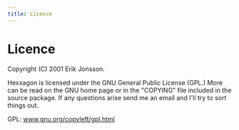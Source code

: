 ```yaml
---
title: Licence
---
```


Licence
===

Copyright (C) 2001 Erik Jonsson.

Hexxagon is licensed under the GNU General Public License (GPL.) More can be
read on the GNU home page or in the "COPYING" file included in the source
package. If any questions arise send me an email and I'll try to sort things
out.

GPL: www.gnu.org/copyleft/gpl.html
